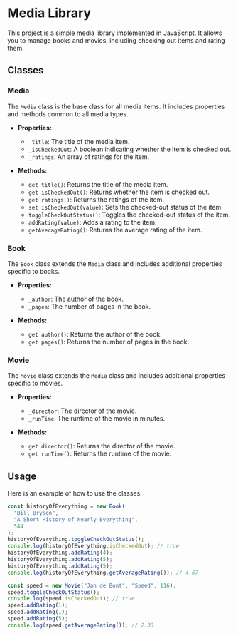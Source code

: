 # Media Library

This project is a simple media library implemented in JavaScript. It allows you to manage books and movies, including checking out items and rating them.

## Classes

### Media

The `Media` class is the base class for all media items. It includes properties and methods common to all media types.

- **Properties:**
  - `_title`: The title of the media item.
  - `_isCheckedOut`: A boolean indicating whether the item is checked out.
  - `_ratings`: An array of ratings for the item.

- **Methods:**
  - `get title()`: Returns the title of the media item.
  - `get isCheckedOut()`: Returns whether the item is checked out.
  - `get ratings()`: Returns the ratings of the item.
  - `set isCheckedOut(value)`: Sets the checked-out status of the item.
  - `toggleCheckOutStatus()`: Toggles the checked-out status of the item.
  - `addRating(value)`: Adds a rating to the item.
  - `getAverageRating()`: Returns the average rating of the item.

### Book

The `Book` class extends the `Media` class and includes additional properties specific to books.

- **Properties:**
  - `_author`: The author of the book.
  - `_pages`: The number of pages in the book.

- **Methods:**
  - `get author()`: Returns the author of the book.
  - `get pages()`: Returns the number of pages in the book.

### Movie

The `Movie` class extends the `Media` class and includes additional properties specific to movies.

- **Properties:**
  - `_director`: The director of the movie.
  - `_runTime`: The runtime of the movie in minutes.

- **Methods:**
  - `get director()`: Returns the director of the movie.
  - `get runTime()`: Returns the runtime of the movie.

## Usage

Here is an example of how to use the classes:

```javascript
const historyOfEverything = new Book(
  "Bill Bryson",
  "A Short History of Nearly Everything",
  544
);
historyOfEverything.toggleCheckOutStatus();
console.log(historyOfEverything.isCheckedOut); // true
historyOfEverything.addRating(4);
historyOfEverything.addRating(5);
historyOfEverything.addRating(5);
console.log(historyOfEverything.getAverageRating()); // 4.67

const speed = new Movie("Jan de Bont", "Speed", 116);
speed.toggleCheckOutStatus();
console.log(speed.isCheckedOut); // true
speed.addRating(1);
speed.addRating(1);
speed.addRating(5);
console.log(speed.getAverageRating()); // 2.33